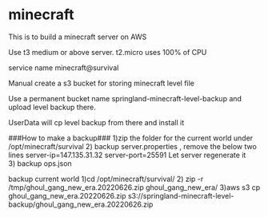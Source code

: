 # minecraft

This is  to build a minecraft server on AWS

Use t3 medium or above server. t2.micro uses 100% of CPU


service name minecraft@survival

Manual create a s3 bucket for storing minecraft level file

Use a permanent bucket name   springland-minecraft-level-backup
and upload level backup there.

UserData will cp level backup from there and install it

###How to make a backup###
1)zip the folder for the current world under /opt/minecraft/survival
2) backup server.properties , remove the below two lines
     server-ip=147.135.31.32
     server-port=25591
   Let server regenerate it   
3) backup ops.json

backup current world
1)cd /opt/minecraft/survival/
2) zip -r /tmp/ghoul_gang_new_era.20220626.zip ghoul_gang_new_era/
3)aws s3 cp ghoul_gang_new_era.20220626.zip s3://springland-minecraft-level-backup/ghoul_gang_new_era.20220626.zip









